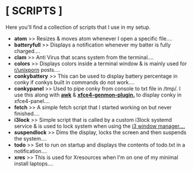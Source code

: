 # [ SCRIPTS ]

Here you'll find a collection of scripts that I use in my setup.

+ **atom** >> Resizes & moves atom whenever I open a specific file....
+ **batteryfull** >> Displays a notification whenever my batter is fully charged....
+ **clam** >> Anti Virus that scans system from the terminal....
+ **colors** >> Displays colors inside a terminal window & is mainly used for [r/unixporn](https://www.reddit.com/r/unixporn/) posts....
+ **conkybattery** >> This can be used to display battery percentage in conky if conkys built in commands do not work....
+ **conkypanel** >> Used to pipe conky from console to txt file in /tmp/. I use this along with [**awk**](https://linux.die.net/man/1/awk) & [**xfce4-genmon-plugin.**](https://goodies.xfce.org/projects/panel-plugins/xfce4-genmon-plugin) to display conky in xfce4-panel....
+ **fetch** >> A simple fetch script that I started working on but never finished....
+ **i3lock** >> Simple script that is called by a custom i3lock systemd service & is used to lock system when using the [i3 window manager....](https://i3wm.org/)
+ **suspendlock** >> Dims the display, locks the screen and then suspends the system....
+ **todo** >> Set to run on startup and displays the contents of todo.txt in a notification....
+ **xres** >> This is used for Xresources when I'm on one of my minimal install laptops....
